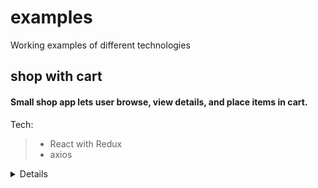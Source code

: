 # examples
Working examples of different technologies

## shop with cart
#### Small shop app lets user browse, view details, and place items in cart. 

Tech:
> * React with Redux
> * axios

<details>
<summary>Details</summary>

> * Shop button makes axios request to outside API and stores response on Redux.
> * Clicking a product makes axios request using product ID to get product details, storing response on Redux.
> * Add To Cart button pushes product into array stored on Redux. The number of items in the cart is updated in the header (Cart button).
</details>
